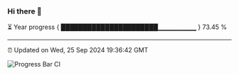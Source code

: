 ### Hi there 👋

⏳ Year progress { ██████████████████████▁▁▁▁▁▁▁▁ } 73.45 %

---

⏰ Updated on Wed, 25 Sep 2024 19:36:42 GMT

![Progress Bar CI](https://github.com/IshwaranRudhara/GIT-ACTION/workflows/Progress%20Bar%20CI/badge.svg)
